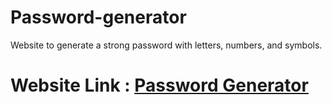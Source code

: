 # Password-generator
Website to generate a strong password with letters, numbers, and symbols.
# Website Link : [Password Generator](https://aravinth-in.github.io/password-generator/)
